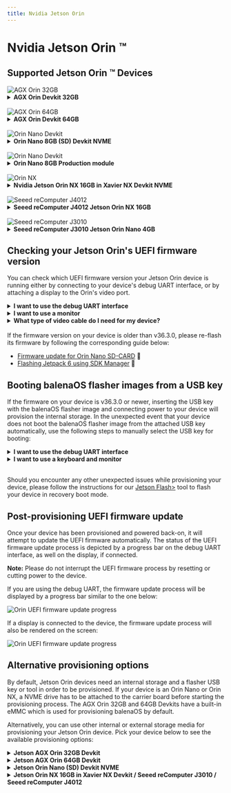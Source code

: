 ```yaml
---
title: Nvidia Jetson Orin
---
```


# Nvidia Jetson Orin &trade;

## Supported Jetson Orin &trade; Devices 

<img class="jetson-thumb" src="/img/jetson-orin/AGX_Orin_Perspective_thumb.webp" alt="AGX Orin 32GB">
<details>
<summary><b>AGX Orin Devkit 32GB</b></summary>

#### Nvidia Jetson AGX Orin Devkit 32GB
The Nvidia Jetson AGX 32GB development kit can be identified by the label printed on the inside bottom of the unit as shown. It mentions part number 975-13730-0000-000 but does not actually say 32GB.

<br>

![AGX Orin Devkit 32GB wide shot](/img/jetson-orin/AGX-Orin-64-wide2.webp)


![AGX Orin Devkit 32GB close up](/img/jetson-orin/AGX_Orin_32GB_Devkit_975-13730-0000-000.webp)

This device exposes a debug UART interface over the microUSB port. From Linux machines, the serial connection can be accessed using <code>minicom -D /dev/ttyACM0</code>. It also offers one Display Port for video output.

The default internal storage used for provisioning balenaOS is the AGX Orin 32GB's on-board eMMC.

<br>
</details>

<br>
<img class="jetson-thumb" src="/img/jetson-orin/AGX_Orin_Perspective_thumb.webp" alt="AGX Orin 64GB">
<details>
<summary><b>AGX Orin Devkit 64GB</b></summary>

#### Nvidia Jetson AGX Orin Devkit 64GB
The Nvidia Jetson 64 GB development kit also has a label on the inside bottom as shown. It mentions part number 945-13730-0050-000 and reads “Jetson AGX Orin 64GB Developer Kit”.
<br>

![AGX Orin Devkit 64GB wide shot](/img/jetson-orin/AGX-Orin-64-wide.webp)

![AGX Orin Devkit 64GB close up](/img/jetson-orin/orin-64GB-close.webp)

This device exposes a debug UART interface over the microUSB port. From Linux machines, the serial connection can be accessed using <code>minicom -D /dev/ttyACM0</code>. It also offers one Display Port for video output.

The default internal storage used for provisioning balenaOS is the AGX Orin 64GB's on-board eMMC. If instead you would like to use a NVME drive as main storage, please consult the OS installer [target_devices][installer.target_devices] configuration option or the [alternative provisioning options](#alternative-provisioning-options) section.

</details>

<br>
<img class="jetson-thumb" src="/img/jetson-orin/Orin_Nano_Devkit_thumb.webp" alt="Orin Nano Devkit">
<details>
<summary><b>Orin Nano 8GB (SD) Devkit NVME</b></summary>
<br>

#### Nvidia Jetson Orin Nano 8GB (SD) Devkit NVME

![AGX Orin Nano 8GB  wide shot](/img/jetson-orin/Orin_Nano_Devkit.webp)

The Orin Nano 8GB SD module has the part number 900-13767-0050-000. This number may not be printed on some modules, however, the part can be distinguished by having an SD-CARD slot.

![AGX Orin Nano 8GB SD card slot](/img/jetson-orin/Nano_SD_in_Devkit.webp)
<br>
![AGX Orin Nano 8GB SOM card slot](/img/jetson-orin/Nano_8GB_Devkit_SOM_900-13767-0050-000.webp)

The carrier board exposes a debug interface on the UART TXD, UART RXD and GND pins, which are located underneath the Orin module. Additionally, a monitor can be connected to the board's Display Port.

The default internal storage used for provisioning balenaOS on the Orin Nano 8GB (SD) Devkit is an NVME drive, which needs to be attached to the carrier board prior to booting the flasher USB key. If instead you would like to use other media, like for example an SD card, as main storage, please consult the OS installer [target_devices][installer.target_devices] configuration option or the [alternative provisioning options](#alternative-provisioning-options) section.

</details>

<br>
<img class="jetson-thumb" src="/img/jetson-orin/Orin_Nano_Production_module_in_Orin_Nano_devkit_white_background_thumb.webp" alt="Orin Nano Devkit">
<details>
<summary><b>Orin Nano 8GB Production module</b></summary>

#### Nvidia Jetson Orin Nano 8GB Production module

The Orin Nano production module has the part number 900-13767-0030-000, which can be observed on the bottom. The main difference from the Orin Nano SD - 900-13767-0050-000 - is that it does not have an SD card slot. This module can be used with a Jetson Orin Nano Devkit carrier board, along with the balenaOS image for the Jetson Orin Nano 8GB (SD) Devkit, provided that the corresponding kernel device-tree is configured in your balena-cloud device configuration page.

![AGX Orin Nano 8GB](/img/jetson-orin/Nano_8GB_Production_SOM_900-13767-0030-000.webp)
<br>
![AGX Orin Nano 8GB SOM](/img/jetson-orin/Nano_8GB_Production_SOM_900-13767-0030-000_closeup.webp)

This module can be used with the carrier board provided by the Orin Nano Devkit, which exposes a debug interface on the UART TXD, UART RXD and GND pins. The UART pins are located underneath the Orin module. Additionally, a monitor can be connected to the board's Display Port.

The default internal storage used for provisioning balenaOS on the Orin Nano Production module is an NVME drive, which needs to be attached to the carrier board prior to booting the flasher USB key. If instead you would like to use other media, like for example an SSD as main storage, please consult the OS installer [target_devices][installer.target_devices] configuration option or the [alternative provisioning options](#alternative-provisioning-options) section.
</details>

<br>
<img class="jetson-thumb" src="/img/jetson-orin/Jetson_Orin_NX_in_Xavier_NX_Devkit_thumb.webp" alt="Orin NX">
<details>
<summary><b>Nvidia Jetson Orin NX 16GB in Xavier NX Devkit NVME</b></summary>

#### Nvidia Jetson Orin NX 16GB in Xavier NX Devkit NVME

![AGX Orin NX 16GB SOM](/img/jetson-orin/Orin_NX_16GB_SOM_900-13767-0000-000.webp)
<br>
Part number 900-13767-0000-000 is printed on the right side of the SOM bottom side, and can only be observed if the module is taken out of the devkit:

![AGX Orin NX 16GB SOM close up](/img/jetson-orin/Orin_NX_16GB_SOM_900-13767-0000-000_closeup.webp)

The Jetson Orin NX 16GB module can is used with the Xavier NX Devkit, which exposes a debug interface on the UART TXD, UART RXD and GND pins. The UART pins are located underneath the Orin NX module. Additionally, a monitor can be connected to the board's HDMI port.

The default internal storage used for provisioning balenaOS on the Jetson Orin NX 16GB is an NVME drive, which needs to be attached to the carrier board prior to booting the flasher USB key. If instead you would like to use other media, like for example an SSD as main storage, please consult the OS installer [target_devices][installer.target_devices] configuration option or the [alternative provisioning options](#alternative-provisioning-options) section.
</details>

<br>
<img class="jetson-thumb" src="/img/jetson-orin/J4012_thumb.webp" alt="Seeed reComputer J4012">
<details>
<summary><b>Seeed reComputer J4012 Jetson Orin NX 16GB</b></summary>
<br>

#### Seeed reComputer J4012 Jetson Orin NX 16GB

The device has the Seeed Studio logo on the back, and the following sticker on the bottom:

![J4012 Case](/img/jetson-orin/J4012_case.webp)

The SOM in the Seeed reComputer J4012 is a Jetson Orin NX 16GB, which has the part number 900-13767-0000-000. The J401 carrier board exposes a debug interface on the UART TXD, UART RXD and GND pins, which are located underneath the Orin NX SOM. Additionally, a monitor can be connected to the board's HDMI Port.

The default internal storage used for provisioning balenaOS on the Seeed reComputer J4012 Jetson Orin NX 16GB is an NVME drive, which needs to be attached to the carrier board prior to booting the flasher USB key. If instead you would like to use other media, like for example an SSD as main storage, please consult the OS installer [target_devices][installer.target_devices] configuration option or the [alternative provisioning options](#alternative-provisioning-options) section.
</details>

<br>
<img class="jetson-thumb" src="/img/jetson-orin/j3010_thumb.webp" alt="Seeed reComputer J3010">
<details>
<summary><b>Seeed reComputer J3010 Jetson Orin Nano 4GB</b></summary>

#### Seeed reComputer J3010 Jetson Orin Nano 4GB

The device has the Seeed Studio logo on the back, and the following sticker on the bottom:

![J3010 Case](/img/jetson-orin/J3010_case.webp)

The SOM in the Seeed reComputer J3010 is a Jetson Orin Nano 4GB, which has the part number 900-13767-0040-000. This part number can be found on the bottom of the SOM, if it is taken out of the carrier board:

![J3010 SOM](/img/jetson-orin/Nano_4GB_SOM_900-13767-0040-000.webp)

![J3010 SOM](/img/jetson-orin/Nano_4GB_SOM_900-13767-0040-000_closeup.webp)

The J401 carrier board included in the full reComputer J3010 system exposes a debug interface on the UART TXD, UART RXD and GND pins, which are located underneath the Orin Nano SOM. Additionally, a monitor can be connected to the board's HDMI Port.

The default internal storage used for provisioning balenaOS on the Seeed reComputer J4012 Jetson Orin NX 16GB is an NVME drive, which needs to be attached to the carrier board prior to booting the flasher USB key. If instead you would like to use other media, like for example an SSD as main storage, please consult the OS installer [target_devices][installer.target_devices] configuration option or the [alternative provisioning options](#alternative-provisioning-options) section below.
</details>

## Checking your Jetson Orin's UEFI firmware version

You can check which UEFI firmware version your Jetson Orin device is running either by connecting to your device's debug UART interface, or by attaching a display to the Orin's video port.

<details>
<summary><b>I want to use the debug UART interface</b></summary>
<br>

<p>If you are using the <b>Jetson Orin Nano Devkit</b>, <b>Jetson Orin NX</b>, the <b>Seeed J3010</b> or <b>Seeed J4010</b> you will need a USB to TTL converter cable and a serial communication program like <code>minicom</code>. The USB to TTL converter's pins need to be connected to the UART TXD, UART RXD and GND pins on the Jetson carrier board, which are located underneath the Orin module.</p>

![Orin Nano Devkit pinout location](/img/jetson-orin/Nano_pinout_with_module_square.webp)

![Orin Nano Devkit UART pins](/img/jetson-orin/Nano_pinout_close_square.webp)

<p>On <b>Jetson AGX Orin 32GB</b> and <b>Jetson AGX Orin 64GB</b> Devkits, the debug UART interface is available through the micro-USB interface, when the device is powered on. On Linux machines, the serial connection can be accessed using <code>minicom -D /dev/ttyACM0</code>.</p>

![AGX Orin microUSB debug port](/img/jetson-orin/AGX_Orin_DP_microUSB_square.webp)

<p>If you are using the UART interface, the UEFI firmware version will be printed in the boot sequence logs:</p>

![Orin UEFI uart logs](/img/jetson-orin/jetson_orin_uefi_version_uart_logs.webp)

<p>Alternatively, if booting is stopped in the UEFI menu by pressing <code>Esc</code>, the firmware version will be printed in the top-left corner:</p>

![Orin UEFI uart logs](/img/jetson-orin/jetson_orin_uart_uefi_menu.webp)

<p>If instead you would like to use a monitor and a keyboard, please expand the section below. </p>

</details>


<details>
<summary><b>I want to use a monitor</b></summary>
<br>

<p>If your Jetson Orin is connected to a monitor, the UEFI firmware version will be displayed at the top of the screen:</p>

![Orin UEFI display menu](/img/jetson-orin/jetson_orin_interrupt_booting_uefi.webp)

</details>

<details>
    <summary><b>What type of video cable do I need for my device?</b></summary>
    <br>
    A Display Port cable or Display Port to HDMI adapter is necessary on the following devices:<br>
      * Jetson AGX Orin 32GB<br>
      * Jetson AGX Orin 64GB<br>
      * Jetson Orin Nano Devkit<br>
    <br>
    An HDMI cable is required for:<br>
      * Jetson Orin NX in Xavier NX Devkit<br>
      * Seeed J3010<br>
      * Seeed J4012<br>
</details>

<br>
If the firmware version on your device is older than v36.3.0, please re-flash its firmware by following the corresponding guide below:

- [Firmware update for Orin Nano SD-CARD](https://developer.nvidia.com/embedded/learn/get-started-jetson-orin-nano-devkit#firmware) &#x1F517;
- [Flashing Jetpack 6 using SDK Manager](https://developer.ridgerun.com/wiki/index.php/JetPack_6_Migration_and_Developer_Guide/Installing_JetPack_6/Flashing_with_SDK_Manager) &#x1F517;

## Booting balenaOS flasher images from a USB key

If the firmware on your device is v36.3.0 or newer, inserting the USB key with the balenaOS flasher image and connecting power to your device will provision the internal storage.
In the unexpected event that your device does not boot the balenaOS flasher image from the attached USB key automatically, use the following steps to manually select the USB key for booting:

<details>
<summary><b>I want to use the debug UART interface</b></summary>
<br>

<p>1) If you are using the <b>Jetson Orin Nano Devkit</b>, <b>Jetson Orin NX</b>, the <b>Seeed J3010</b> or <b>Seeed J4010</b> you will need a USB to TTL converter cable and a serial communication program like <code>minicom</code>. The USB to TTL converter's pins need to be connected to the UART TXD, UART RXD and GND pins of the Jetson carrier board, which are located underneath the Orin module.

![Orin Nano Devkit pinout location](/img/jetson-orin/Nano_pinout_with_module_square.webp)

![Orin Nano Devkit UART pins](/img/jetson-orin/Nano_pinout_close_square.webp)

</p>

<p>On <b>Jetson AGX Orin 32GB</b> and <b>Jetson AGX Orin 64GB</b> Devkits, the debug UART interface is available through the micro-USB interface, when the device is powered on. On Linux machines, the serial connection can be accessed using <code>minicom -D /dev/ttyACM0</code>.

![AGX Orin microUSB debug port](/img/jetson-orin/AGX_Orin_DP_microUSB_square.webp)

</p>

<p>2) Power on the device and press <code>Esc</code> when prompted by the UEFI firmware, or <code>F11</code> to enter the Boot Manager Menu directly.<br> 

![Orin UEFI boot menu UART](/img/jetson-orin/interrupt_boot_uart.webp)

<p>If <code>Esc</code> was pressed, navigate to the Boot Manager Menu</p>

![Orin UEFI Boot Manager on UART](/img/jetson-orin/boot_manager_uart.webp)

<p>3) Select the attached USB device as boot media</p>

![Orin UEFI USB boot](/img/jetson-orin/usb_device.webp)

<p>4) Your device should boot from the attached USB key and provision the internal storage. Once provisioning is complete and the device shuts down, the USB key can be unplugged.</p>

</details>

<details>
<summary><b>I want to use a keyboard and monitor</b></summary>
<br>
1) Attach a USB keyboard and a monitor to the device.<br>
2) Power on the device and press <code>Esc</code> when prompted by the UEFI firmware, or <code>F11</code> to enter the Boot Manager Menu directly.<br>

![Interrupting boot in UEFI](/img/jetson-orin/jetson_orin_interrupt_booting_uefi.webp)

![UEFI Boot Manager](/img/jetson-orin/jetson_orin_uefi_boot_manager.webp)

3) Select the attached USB key as boot media:

![UEFI Boot from USB Key](/img/jetson-orin/jetson_orin_uefi_usb_key.webp)

4) Your device should boot from the attached USB key and provision the internal storage. Once provisioning is complete and the device shuts down, the USB key can be unplugged.<br>
</details>
<br>

Should you encounter any other unexpected issues while provisioning your device, please follow the instructions for our <a href="https://github.com/balena-os/jetson-flash">Jetson Flash></a> tool to flash your device in recovery boot mode.


## Post-provisioning UEFI firmware update

Once your device has been provisioned and powered back-on, it will attempt to update the UEFI firmware automatically.
The status of the UEFI firmware update process is depicted by a progress bar on the debug UART interface, as well on the display, if connected.

__Note:__ Please do not interrupt the UEFI firmware process by resetting or cutting power to the device.

If you are using the debug UART, the firmware update process will be displayed by a progress bar similar to the one below:
                                                                                                                                               
![Orin UEFI firmware update progress](/img/jetson-orin/post_provisioning_uefi_firmware_update.webp)

If a display is connected to the device, the firmware update process will also be rendered on the screen:

![Orin UEFI firmware update progress](/img/jetson-orin/jetson_orin_uefi_firmware_update.webp)


## Alternative provisioning options

By default, Jetson Orin devices need an internal storage and a flasher USB key or tool in order to be provisioned. If your device is an Orin Nano or Orin NX, a NVME drive has to be attached to the
carrier board before starting the provisioning process. The AGX Orin 32GB and 64GB Devkits have a built-in eMMC which is used for provisioning balenaOS by default.

Alternatively, you can use other internal or external storage media for provisioning your Jetson Orin device. Pick your device below to see the available provisioning options:

<details>
<summary><b>Jetson AGX Orin 32GB Devkit</b></summary>
Currently, the Jetson AGX Orin 32GB can be provisioned with balenaOS on the eMMC only, by using the <a href="https://github.com/balena-os/jetson-flash">Jetson Flash</a> tool.
</details>

<details>
<summary><b>Jetson AGX Orin 64GB Devkit</b></summary>

The default internal storage used for provisioning balenaOS is the AGX Orin 64GB's on-board eMMC.

  - If you would like to use a USB key to flash a NVME drive attached to your Jetson AGX Orin 64GB instead of the on-board eMMC, use the [installer.target_devices][installer.target_devices] configuration option in the flasher USB key's [config.json][config_json] to specify the NVME as target medium:

  ```json
  "installer": {
      "target_devices":"nvme0n1"
  }
  ```

  - If you would like the same USB Key or NVME, on which the balenaOS flasher image has been written, to be used as both install and boot media, use both the [installer.migrate][installer.migrate] and [installer.target_devices][installer.target_devices] configuration options:
  ```json
  "installer": {
      "migrate": {
        "force": true
      },
      "target_devices":"sda nvme0n1"
  }
  ```

  The first medium found in the `target_devices` list will be used.
<details>
  <summary><b>How do I set this configuration in my balenaOS image?</b></summary>

  1) Make sure you have <code>jq</code> and <a href="https://docs.balena.io/reference/balena-cli/latest/">balena CLI</a> installed. You can obtain it from <a href="https://github.com/balena-io/balena-cli">here</a>.

  2) Download the balenaOS image from balena-cloud or use balena CLI to obtain one:
  
  ```shell
  balena os download jetson-agx-orin-devkit-64gb -o balena.img
  ```
  
  3) Download a configuration file from your balenaCloud dashboard or generate a new one using balena CLI:
  
  ```shell
  balena config generate --fleet balena_cloud_org/balena_cloud_fleet --version 6.4.0 --network ethernet --appUpdatePollInterval 10 --output config.json
  ``` 
  
  4) Depending your desired provisioning setup, set the one or more of the available installer options:
  
  ```shell
  tmp=$(mktemp)
  jq '.installer.migrate.force |= true' config.json > ${tmp}
  mv ${tmp} config.json
  ```
  
  ```shell
  tmp=$(mktemp)
  jq '.installer.target_devices |= "sda nvme0n1"' config.json > ${tmp}
  mv ${tmp} config.json
  ```
  
  5) Use balena CLI to inject the modified configuration file in the newly downloaded image:
  ```shell
  sudo balena config inject config.json -d balena.img
  ```
  
  6) Write the balenaOS image to your USB key or NVME. We recommend using <a href="https://etcher.balena.io">Etcher</a>.
  </details>

</details>
  
<details>
<summary><b>Jetson Orin Nano (SD) Devkit NVME</b></summary>

  - If you would like to use a USB key to flash a NVME drive attached to your Jetson Orin Nano (SD) Devkit NVME, simply insert the USB flasher Key in your device and connect power to the board.

  - If you would like the same SD-Card, USB Key or NVME, on which the balenaOS flasher image has been written, to be used as both install and boot media, use both the [installer.migrate][installer.migrate] and [installer.target_devices][installer.target_devices] configuration options:

  ```json
  "installer": {
      "migrate": {
        "force": true
      },
      "target_devices":"mmcblk0 sda nvme0n1"
  }
  ```

  The first medium found in the `target_devices` list will be used.
<details>
  <summary><b>How do I set this configuration in my balenaOS image?</b></summary>

  1) Make sure you have <code>jq</code> and <a href="https://docs.balena.io/reference/balena-cli/latest/">balena CLI</a> installed. You can obtain it from <a href="https://github.com/balena-io/balena-cli">here</a>.

  2) Download the balenaOS image from balena-cloud or use balena CLI to obtain one:
  
  ```shell
  balena os download jetson-orin-nano-devkit-nvme -o balena.img
  ```
  
  3) Download a configuration file from your balenaCloud dashboard or generate a new one using balena CLI:
  
  ```shell
  balena config generate --fleet balena_cloud_org/balena_cloud_fleet --version 6.4.0 --network ethernet --appUpdatePollInterval 10 --output config.json
  ``` 
  
  4) Depending your desired provisioning setup, set the one or more of the available installer options:
  
  ```shell
  tmp=$(mktemp)
  jq '.installer.migrate.force |= true' config.json > ${tmp}
  mv ${tmp} config.json
  ```
  
  ```shell
  tmp=$(mktemp)
  jq '.installer.target_devices |= "mmcblk0 sda nvme0n1"' config.json > ${tmp}
  mv ${tmp} config.json
  ```
  
  5) Use balena CLI to inject the modified configuration file in the newly downloaded image:
  ```shell
  sudo balena config inject config.json -d balena.img
  ```
  
  6) Write the balenaOS image to your SD-CARD, USB key or NVME. We recommend using <a href="https://etcher.balena.io">Etcher</a>.
</details>
</details>

<details>
<summary><b>Jetson Orin NX 16GB in Xavier NX Devkit / Seeed reComputer J3010 / Seeed reComputer J4012</b></summary>

  - If you would like to use a USB key to flash a NVME drive attached to your device, simply insert the USB flasher Key and connect power to the board.

  - If you would like the same USB Key or NVME, on which the balenaOS flasher image has been written, to be used as both install and boot media, use both the [installer.migrate][installer.migrate] and [installer.target_devices][installer.target_devices] configuration options:

  ```json
  "installer": {
      "migrate": {
        "force": true
      },
      "target_devices":"mmcblk0 sda nvme0n1"
  }
  ```
  The first medium found in the `target_devices` list will be used.
  <details>
  <summary><b>How do I set this configuration in my balenaOS image?</b></summary>

  1) Make sure you have the <code>jq</code> tool and [balena CLI](https://docs.balena.io/reference/balena-cli/latest/) installed. You can obtain it from <a href="https://github.com/balena-io/balena-cli">here</a>.

  2) Download the balenaOS image from balena-cloud or use balena CLI to obtain one. Use <code>balena device-type list</code> to obtain the device-type SLUG.
  
  ```shell
  balena os download <device-type slug> -o balena.img
  ```
  
  3) Download a configuration file from your balenaCloud dashboard or generate a new one using balena CLI:
  
  ```shell
  balena config generate --fleet balena_cloud_org/balena_cloud_fleet --version 6.4.0 --network ethernet --appUpdatePollInterval 10 --output config.json
  ``` 
  
  4) Depending your desired provisioning setup, set the one or more of the available installer options:
  
  ```shell
  tmp=$(mktemp)
  jq '.installer.migrate.force |= true' config.json > ${tmp}
  mv ${tmp} config.json
  ```
  
  ```shell
  tmp=$(mktemp)
  jq '.installer.target_devices |= "sda nvme0n1"' config.json > ${tmp}
  mv ${tmp} config.json
  ```
  
  5) Use balena CLI to inject the modified configuration file in the newly downloaded image:
  ```shell
  sudo balena config inject config.json -d balena.img
  ```
  
  6) Write the balenaOS image to your USB key or NVME. We recommend using <a href="https://etcher.balena.io">Etcher</a>.
</details>
</details>

[installer.target_devices]:/reference/OS/configuration/#target_devices

[installer.migrate]:/reference/OS/configuration/#migrate

[config_json]:/reference/OS/configuration/#about-configjson

